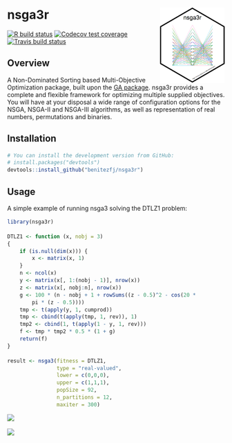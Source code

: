 
<!-- README.md is generated from README.Rmd. Please edit that file -->
nsga3r <img src="man/figures/logo.png" align="right" width="150px" alt=""/>
===========================================================================

<!-- badges: start -->
[![R build status](https://github.com/benitezfj/nsga3r/workflows/R-CMD-check/badge.svg)](https://github.com/benitezfj/nsga3r/actions) [![Codecov test coverage](https://codecov.io/gh/benitezfj/nsga3r/branch/master/graph/badge.svg?token=QK4Z2yVUSw)](https://codecov.io/gh/benitezfj/nsga3r?branch=master) [![Travis build status](https://travis-ci.com/benitezfj/nsga3r.svg?branch=master)](https://travis-ci.com/benitezfj/nsga3r) <!-- badges: end -->

Overview
--------

A Non-Dominated Sorting based Multi-Objective Optimization package, built upon the [GA package](https://CRAN.R-project.org/package=GA). nsga3r provides a complete and flexible framework for optimizing multiple supplied objectives. You will have at your disposal a wide range of configuration options for the NSGA, NSGA-II and NSGA-III algorithms, as well as representation of real numbers, permutations and binaries.

Installation
------------

``` r
# You can install the development version from GitHub:
# install.packages("devtools")
devtools::install_github("benitezfj/nsga3r")
```

Usage
-----

A simple example of running nsga3 solving the DTLZ1 problem:

``` r
library(nsga3r)

DTLZ1 <- function (x, nobj = 3) 
{
    if (is.null(dim(x))) {
        x <- matrix(x, 1)
    }
    n <- ncol(x)
    y <- matrix(x[, 1:(nobj - 1)], nrow(x))
    z <- matrix(x[, nobj:n], nrow(x))
    g <- 100 * (n - nobj + 1 + rowSums((z - 0.5)^2 - cos(20 * 
        pi * (z - 0.5))))
    tmp <- t(apply(y, 1, cumprod))
    tmp <- cbind(t(apply(tmp, 1, rev)), 1)
    tmp2 <- cbind(1, t(apply(1 - y, 1, rev)))
    f <- tmp * tmp2 * 0.5 * (1 + g)
    return(f)
}

result <- nsga3(fitness = DTLZ1,
                type = "real-valued",
                lower = c(0,0,0),
                upper = c(1,1,1),
                popSize = 92,
                n_partitions = 12,
                maxiter = 300)
```

![](https://github.com/benitezfj/nsga3r/blob/master/man/figures/README-example-1.jpeg)<!-- -->

![](https://github.com/benitezfj/nsga3r/blob/master/man/figures/README-example-2.png)<!-- -->
